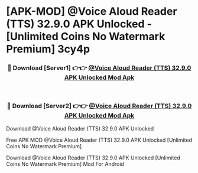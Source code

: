 # [APK-MOD] @Voice Aloud Reader (TTS) 32.9.0 APK Unlocked - [Unlimited Coins No Watermark Premium] 3cy4p



<div align="center">
<h3>🔴 Download [Server1] 👉👉 <a href="https://momento.my/?title=@Voice_Aloud_Reader_(TTS)_32.9.0_APK_Unlocked">@Voice Aloud Reader (TTS) 32.9.0 APK Unlocked Mod Apk</a></h3><br>

<h3>🔴 Download [Server2] 👉👉 <a href="https://momento.my/?title=@Voice_Aloud_Reader_(TTS)_32.9.0_APK_Unlocked">@Voice Aloud Reader (TTS) 32.9.0 APK Unlocked Mod Apk</a></h3>
</div>



Download @Voice Aloud Reader (TTS) 32.9.0 APK Unlocked 

Free APK MOD @Voice Aloud Reader (TTS) 32.9.0 APK Unlocked [Unlimited Coins No Watermark Premium]

Download @Voice Aloud Reader (TTS) 32.9.0 APK Unlocked [Unlimited Coins No Watermark Premium] Mod For Android
